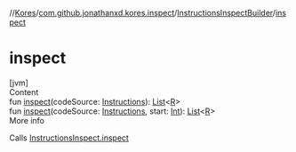 //[Kores](../../index.md)/[com.github.jonathanxd.kores.inspect](../index.md)/[InstructionsInspectBuilder](index.md)/[inspect](inspect.md)



# inspect  
[jvm]  
Content  
fun [inspect](inspect.md)(codeSource: [Instructions](../../com.github.jonathanxd.kores/-instructions/index.md)): [List](https://kotlinlang.org/api/latest/jvm/stdlib/kotlin.collections/-list/index.html)<[R](index.md)>  
fun [inspect](inspect.md)(codeSource: [Instructions](../../com.github.jonathanxd.kores/-instructions/index.md), start: [Int](https://kotlinlang.org/api/latest/jvm/stdlib/kotlin/-int/index.html)): [List](https://kotlinlang.org/api/latest/jvm/stdlib/kotlin.collections/-list/index.html)<[R](index.md)>  
More info  


Calls [InstructionsInspect.inspect](../-instructions-inspect/inspect.md)

  



